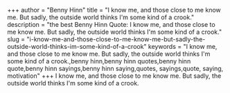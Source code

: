 +++
author = "Benny Hinn"
title = "I know me, and those close to me know me. But sadly, the outside world thinks I'm some kind of a crook."
description = "the best Benny Hinn Quote: I know me, and those close to me know me. But sadly, the outside world thinks I'm some kind of a crook."
slug = "i-know-me-and-those-close-to-me-know-me-but-sadly-the-outside-world-thinks-im-some-kind-of-a-crook"
keywords = "I know me, and those close to me know me. But sadly, the outside world thinks I'm some kind of a crook.,benny hinn,benny hinn quotes,benny hinn quote,benny hinn sayings,benny hinn saying,quotes, sayings,quote, saying, motivation"
+++
I know me, and those close to me know me. But sadly, the outside world thinks I'm some kind of a crook.
